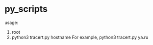 # py_scripts
usage: 
1) root
2) python3 tracert.py hostname 
For example, python3 tracert.py ya.ru 
